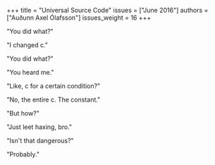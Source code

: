 +++
title = "Universal Source Code"
issues = ["June 2016"]
authors = ["Auðunn Axel Ólafsson"]
issues_weight = 16
+++

"You did what?"

"I changed c."

"You did what?"

"You heard me."

"Like, c for a certain condition?"

"No, the entire c. The constant."

"But how?"

"Just leet haxing, bro."

"Isn't that dangerous?"

"Probably."
